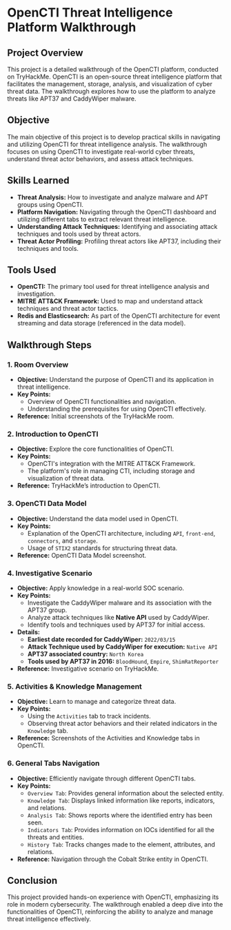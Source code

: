 # OpenCTI Threat Intelligence Platform Walkthrough

## Project Overview

This project is a detailed walkthrough of the OpenCTI platform, conducted on TryHackMe. OpenCTI is an open-source threat intelligence platform that facilitates the management, storage, analysis, and visualization of cyber threat data. The walkthrough explores how to use the platform to analyze threats like APT37 and CaddyWiper malware.

## Objective

The main objective of this project is to develop practical skills in navigating and utilizing OpenCTI for threat intelligence analysis. The walkthrough focuses on using OpenCTI to investigate real-world cyber threats, understand threat actor behaviors, and assess attack techniques.

## Skills Learned

- **Threat Analysis:** How to investigate and analyze malware and APT groups using OpenCTI.
- **Platform Navigation:** Navigating through the OpenCTI dashboard and utilizing different tabs to extract relevant threat intelligence.
- **Understanding Attack Techniques:** Identifying and associating attack techniques and tools used by threat actors.
- **Threat Actor Profiling:** Profiling threat actors like APT37, including their techniques and tools.

## Tools Used

- **OpenCTI:** The primary tool used for threat intelligence analysis and investigation.
- **MITRE ATT&CK Framework:** Used to map and understand attack techniques and threat actor tactics.
- **Redis and Elasticsearch:** As part of the OpenCTI architecture for event streaming and data storage (referenced in the data model).

## Walkthrough Steps

### 1. Room Overview
- **Objective:** Understand the purpose of OpenCTI and its application in threat intelligence.
- **Key Points:** 
  - Overview of OpenCTI functionalities and navigation.
  - Understanding the prerequisites for using OpenCTI effectively.
- **Reference:** Initial screenshots of the TryHackMe room.

### 2. Introduction to OpenCTI
- **Objective:** Explore the core functionalities of OpenCTI.
- **Key Points:** 
  - OpenCTI's integration with the MITRE ATT&CK Framework.
  - The platform's role in managing CTI, including storage and visualization of threat data.
- **Reference:** TryHackMe’s introduction to OpenCTI.

### 3. OpenCTI Data Model
- **Objective:** Understand the data model used in OpenCTI.
- **Key Points:** 
  - Explanation of the OpenCTI architecture, including `API`, `front-end`, `connectors`, and `storage`.
  - Usage of `STIX2` standards for structuring threat data.
- **Reference:** OpenCTI Data Model screenshot.

### 4. Investigative Scenario
- **Objective:** Apply knowledge in a real-world SOC scenario.
- **Key Points:** 
  - Investigate the CaddyWiper malware and its association with the APT37 group.
  - Analyze attack techniques like **Native API** used by CaddyWiper.
  - Identify tools and techniques used by APT37 for initial access.
- **Details:**
  - **Earliest date recorded for CaddyWiper:** `2022/03/15`
  - **Attack Technique used by CaddyWiper for execution:** `Native API`
  - **APT37 associated country:** `North Korea`
  - **Tools used by APT37 in 2016:** `BloodHound`, `Empire`, `ShimRatReporter`
- **Reference:** Investigative scenario on TryHackMe.

### 5. Activities & Knowledge Management
- **Objective:** Learn to manage and categorize threat data.
- **Key Points:** 
  - Using the `Activities` tab to track incidents.
  - Observing threat actor behaviors and their related indicators in the `Knowledge` tab.
- **Reference:** Screenshots of the Activities and Knowledge tabs in OpenCTI.

### 6. General Tabs Navigation
- **Objective:** Efficiently navigate through different OpenCTI tabs.
- **Key Points:** 
  - `Overview Tab`: Provides general information about the selected entity.
  - `Knowledge Tab`: Displays linked information like reports, indicators, and relations.
  - `Analysis Tab`: Shows reports where the identified entry has been seen.
  - `Indicators Tab`: Provides information on IOCs identified for all the threats and entities.
  - `History Tab`: Tracks changes made to the element, attributes, and relations.
- **Reference:** Navigation through the Cobalt Strike entity in OpenCTI.

## Conclusion

This project provided hands-on experience with OpenCTI, emphasizing its role in modern cybersecurity. The walkthrough enabled a deep dive into the functionalities of OpenCTI, reinforcing the ability to analyze and manage threat intelligence effectively.
